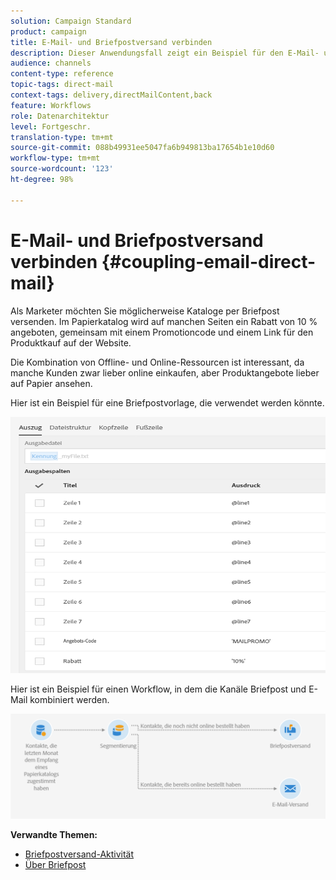 ```yaml
---
solution: Campaign Standard
product: campaign
title: E-Mail- und Briefpostversand verbinden
description: Dieser Anwendungsfall zeigt ein Beispiel für den E-Mail- und Briefpostversand aus einem Workflow.
audience: channels
content-type: reference
topic-tags: direct-mail
context-tags: delivery,directMailContent,back
feature: Workflows
role: Datenarchitektur
level: Fortgeschr.
translation-type: tm+mt
source-git-commit: 088b49931ee5047fa6b949813ba17654b1e10d60
workflow-type: tm+mt
source-wordcount: '123'
ht-degree: 98%

---
```



# E-Mail- und Briefpostversand verbinden {#coupling-email-direct-mail}

Als Marketer möchten Sie möglicherweise Kataloge per Briefpost versenden. Im Papierkatalog wird auf manchen Seiten ein Rabatt von 10 % angeboten, gemeinsam mit einem Promotioncode und einem Link für den Produktkauf auf der Website.

Die Kombination von Offline- und Online-Ressourcen ist interessant, da manche Kunden zwar lieber online einkaufen, aber Produktangebote lieber auf Papier ansehen.

Hier ist ein Beispiel für eine Briefpostvorlage, die verwendet werden könnte.

![](assets/direct_mail_9.png)

Hier ist ein Beispiel für einen Workflow, in dem die Kanäle Briefpost und E-Mail kombiniert werden.

![](assets/direct_mail_10.png)

**Verwandte Themen:**

* [Briefpostversand-Aktivität](../../automating/using/direct-mail-delivery.md)
* [Über Briefpost](../../channels/using/about-direct-mail.md)
